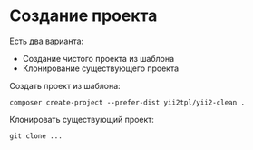 Создание проекта
===

Есть два варианта:

* Создание чистого проекта из шаблона
* Клонирование существующего проекта

Создать проект из шаблона:

```
composer create-project --prefer-dist yii2tpl/yii2-clean .
```

Клонировать существующий проект:

```
git clone ...
```
